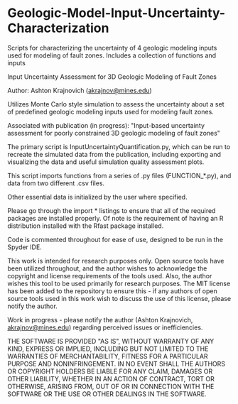 # Geologic-Model-Input-Uncertainty-Characterization
Scripts for characterizing the uncertainty of 4 geologic modeling inputs used for modeling of fault zones. Includes a collection of functions and inputs 

Input Uncertainty Assessment for 3D Geologic Modeling of Fault Zones

Author: Ashton Krajnovich (akrajnov@mines.edu)

Utilizes Monte Carlo style simulation to assess the uncertainty about a set of predefined geologic modeling inputs used for modeling fault zones. 

Associated with publication (in progress): "Input-based uncertainty assessment for poorly constrained 3D geologic modeling of fault zones"

The primary script is InputUncertaintyQuantification.py, which can be run to recreate the simulated data from the publication, including exporting and visualizing the data and useful simulation quality assessment plots. 

This script imports functions from a series of .py files (FUNCTION_*.py), and data from two different .csv files. 

Other essential data is initialized by the user where specified. 

Please go through the import * listings to ensure that all of the required packages are installed properly. Of note is the requirement of having an R distribution installed with the Rfast package installed. 

Code is commented throughout for ease of use, designed to be run in the Spyder IDE. 

This work is intended for research purposes only. Open source tools have been utilized throughout, and the author wishes to acknowledge the copyright and license requirements of the tools used. Also, the author wishes this tool to be used primarily for research purposes. The MIT license has been added to the repository to ensure this - if any authors of open source tools used in this work wish to discuss the use of this license, please notify the author. 

Work in progress - please notify the author (Ashton Krajnovich, akrajnov@mines.edu) regarding perceived issues or inefficiencies. 

THE SOFTWARE IS PROVIDED "AS IS", WITHOUT WARRANTY OF ANY KIND, EXPRESS OR IMPLIED, INCLUDING BUT NOT LIMITED TO THE WARRANTIES OF MERCHANTABILITY, FITNESS FOR A PARTICULAR PURPOSE AND NONINFRINGEMENT. IN NO EVENT SHALL THE AUTHORS OR COPYRIGHT HOLDERS BE LIABLE FOR ANY CLAIM, DAMAGES OR OTHER LIABILITY, WHETHER IN AN ACTION OF CONTRACT, TORT OR OTHERWISE, ARISING FROM, OUT OF OR IN CONNECTION WITH THE SOFTWARE OR THE USE OR OTHER DEALINGS IN THE SOFTWARE.
